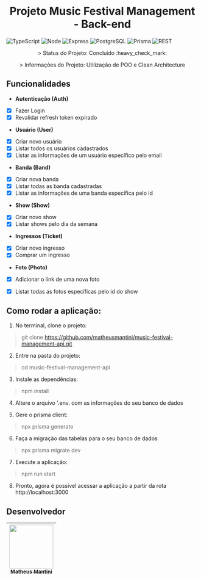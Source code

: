 <h1 align="center"> Projeto Music Festival Management - Back-end </h1>

![TypeScript](https://img.shields.io/badge/TypeScript-007ACC?style=for-the-badge&logo=typescript&logoColor=white)
![Node](https://img.shields.io/badge/Node.js-43853D?style=for-the-badge&logo=node.js&logoColor=white)
![Express](https://img.shields.io/badge/Express.js-404D59?style=for-the-badge)
![PostgreSQL](https://img.shields.io/badge/PostgreSQL-316192?style=for-the-badge&logo=postgresql&logoColor=white)
![Prisma](https://img.shields.io/badge/Prisma-3982CE?style=for-the-badge&logo=Prisma&logoColor=white)
![REST](https://img.shields.io/badge/REST%20API-%231572B6.svg?style=for-the-badge)

<p align="center">> Status do Projeto: Concluído :heavy_check_mark:</p>
<p align="center">> Informações do Projeto: Utilização de POO e Clean Architecture</p>
    
## Funcionalidades

- **Autenticação (Auth)**

- [x] Fazer Login
- [x] Revalidar refresh token expirado

- **Usuário (User)**

- [x] Criar novo usuário
- [x] Listar todos os usuários cadastrados
- [x] Listar as informações de um usuário específico pelo email

- **Banda (Band)**

- [x] Criar nova banda
- [x] Listar todas as banda cadastradas
- [x] Listar as informações de uma banda específica pelo id

- **Show (Show)**

- [x] Criar novo show
- [x] Listar shows pelo dia da semana

- **Ingressos (Ticket)**

- [x] Criar novo ingresso
- [x] Comprar um ingresso

- **Foto (Photo)**

- [x] Adicionar o link de uma nova foto
- [x] Listar todas as fotos específicas pelo id do show


## Como rodar a aplicação:

1. No terminal, clone o projeto:
> git clone https://github.com/matheusmantini/music-festival-management-api.git

2. Entre na pasta do projeto:
> cd music-festival-management-api

3. Instale as dependências:
> npm install

4. Altere o arquivo '.env. com as informações do seu banco de dados

5. Gere o prisma client:
> npx prisma generate

6. Faça a migração das tabelas para o seu banco de dados
> npx prisma migrate dev

7. Execute a aplicação:
> npm run start

8. Pronto, agora é possível acessar a aplicação a partir da rota http://localhost:3000

## Desenvolvedor

| [<img src="https://avatars.githubusercontent.com/u/71985890?v=4" width=115 > <br> <sub> Matheus Mantini </sub>](https://github.com/matheusmantini) |
| :------------------------------------------------------------------------------------------------------------------------------------------------: |
